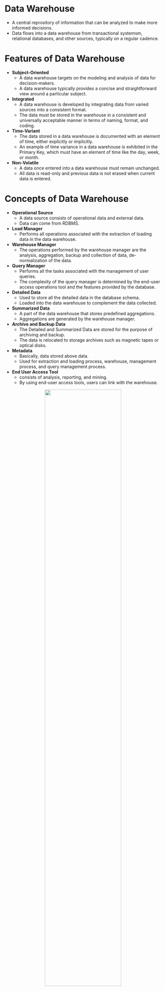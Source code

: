# Data Warehouse
- A central reprository of information that can be analyzed to make more informed decisions.
- Data flows into a data warehouse from transactional systemsm, relational databases, and other sources, typically on a regular cadence.

# Features of Data Warehouse
- **Subject-Oriented**
    - A data warehouse targets on the modeling and analysis of data for decision-makers.
    - A data warehouse typically provides a concise and straightforward view around a particular subject.
- **Integrated**
    - A data warehouse is developed by integrating data from varied sources into a consistent format.
    - The data must be stored in the warehouse in a consistent and universally acceptable manner in terms of naming, format, and coding.
- **Time-Variant**
    - The data stored in a data warehouse is documented with an element of time, either explicitly or implicitly.
    - An example of time variance in a data warehouse is exhibited in the Primary Key, which must have an element of time like the day, week, or month.
- **Non-Volatile**
    - A data once entered into a data warehouse must remain unchanged.
    - All data is read-only and previous data is not erased when current data is entered.

# Concepts of Data Warehouse
- **Operational Source**
    - A data source consists of operational data and external data.
    - Data can come from RDBMS.
- **Load Manager**
    - Performs all operations associated with the extraction of loading data in the data warehouse.
- **Warehouse Manager**
    - The operations performed by the warehouse manager are the analysis, aggregation, backup and collection of data, de-normalization of the data.
- **Query Manager**
    - Performs all the tasks associated with the management of user queries.
    - The complexity of the query manager is determined by the end-user access operations tool and the features provided by the database.
- **Detailed Data**
    - Used to store all the detailed data in the database schema.
    - Loaded into the data warehouse to complement the data collected.
-  **Summarized Data**
    - A part of the data warehouse that stores predefined aggregations.
    - Aggregations are generated by the warehouse manager.
- **Archive and Backup Data**
    - The Detailed and Summarized Data are stored for the purpose of archiving and backup.
    - The data is relocated to storage archives such as magnetic tapes or optical disks.
- **Metadata**
    - Basically, data stored above data.
    - Used for extraction and loading process, warehouse, management process, and query management process.
- **End User Access Tool**
    - consists of analysis, reporting, and mining.
    - By using end-user access tools, users can link with the warehouse.
 
<div align=center>
    <img src="https://media.geeksforgeeks.org/wp-content/uploads/20210326232234/dw.png", width=70%>
</div>

# Benefits of Data Warehouse
- Informed decision making.
- Consolidated data from many sources.
- Historical data analysis.
- Data quality, consistency, and accuracy.
- Separation of analytics processing from transactional databases, which improves performance of both systems.

